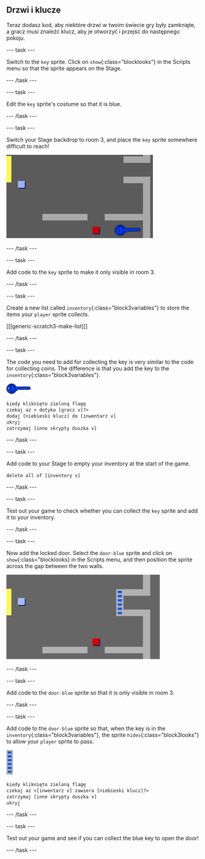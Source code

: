 ## Drzwi i klucze

Teraz dodasz kod, aby niektóre drzwi w twoim świecie gry były zamknięte, a gracz musi znaleźć klucz, aby je otworzyć i przejść do następnego pokoju.

\--- task \---

Switch to the `key` sprite. Click on `show`{:class="blocklooks"} in the Scripts menu so that the sprite appears on the Stage.

\--- /task \---

\--- task \---

Edit the `key` sprite's costume so that it is blue.

\--- /task \---

\--- task \---

Switch your Stage backdrop to room 3, and place the `key` sprite somewhere difficult to reach!

![screenshot](images/world-key.png)

\--- /task \---

\--- task \---

Add code to the `key` sprite to make it only visible in room 3.

\--- /task \---

\--- task \---

Create a new list called `inventory`{:class="block3variables"} to store the items your `player` sprite collects.

[[[generic-scratch3-make-list]]]

\--- /task \---

\--- task \---

The code you need to add for collecting the key is very similar to the code for collecting coins. The difference is that you add the key to the `inventory`{:class="block3variables"}.

![key](images/key.png)

```blocks3
kiedy kliknięto zieloną flagę
czekaj aż < dotyka [gracz v]?>
dodaj [niebieski klucz] do [inwentarz v]
ukryj
zatrzymaj [inne skrypty duszka v]
```

\--- /task \---

\--- task \---

Add code to your Stage to empty your inventory at the start of the game.

```blocks3
delete all of [inventory v]
```

\--- /task \---

\--- task \---

Test out your game to check whether you can collect the `key` sprite and add it to your inventory.

\--- /task \---

\--- task \---

Now add the locked door. Select the `door-blue` sprite and click on `show`{:class="blocklooks} in the Scripts menu, and then position the sprite across the gap between the two walls.

![screenshot](images/world-door.png)

\--- /task \---

\--- task \---

Add code to the `door-blue` sprite so that it is only visible in room 3.

\--- /task \---

\--- task \---

Add code to the `door-blue` sprite so that, when the key is in the `inventory`{:class="block3variables"}, the sprite `hides`{:class="block3looks"} to allow your `player` sprite to pass.

![door](images/door.png)

```blocks3
kiedy kliknięto zieloną flagę
czekaj aż <[inwentarz v] zawiera [niebieski klucz]?>
zatrzymaj [inne skrypty duszka v]
ukryj
```

\--- /task \---

\--- task \---

Test out your game and see if you can collect the blue key to open the door!

\--- /task \---